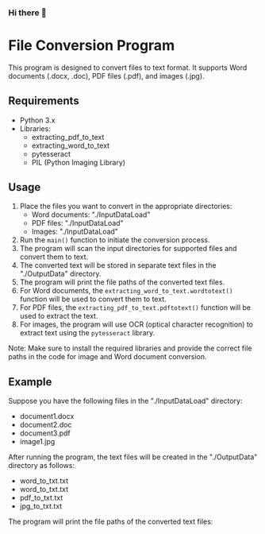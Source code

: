 ### Hi there 👋

# File Conversion Program

This program is designed to convert files to text format. It supports Word documents (.docx, .doc), PDF files (.pdf), and images (.jpg).

## Requirements

- Python 3.x
- Libraries:
  - extracting_pdf_to_text
  - extracting_word_to_text
  - pytesseract
  - PIL (Python Imaging Library)

## Usage

1. Place the files you want to convert in the appropriate directories:
   - Word documents: "./InputDataLoad"
   - PDF files: "./InputDataLoad"
   - Images: "./InputDataLoad"
2. Run the `main()` function to initiate the conversion process.
3. The program will scan the input directories for supported files and convert them to text.
4. The converted text will be stored in separate text files in the "./OutputData" directory.
5. The program will print the file paths of the converted text files.
6. For Word documents, the `extracting_word_to_text.wordtotext()` function will be used to convert them to text.
7. For PDF files, the `extracting_pdf_to_text.pdftotext()` function will be used to extract the text.
8. For images, the program will use OCR (optical character recognition) to extract text using the `pytesseract` library.

Note: Make sure to install the required libraries and provide the correct file paths in the code for image and Word document conversion.

## Example

Suppose you have the following files in the "./InputDataLoad" directory:

- document1.docx
- document2.doc
- document3.pdf
- image1.jpg

After running the program, the text files will be created in the "./OutputData" directory as follows:

- word_to_txt.txt
- word_to_txt.txt
- pdf_to_txt.txt
- jpg_to_txt.txt

The program will print the file paths of the converted text files:

